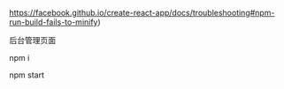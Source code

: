 https://facebook.github.io/create-react-app/docs/troubleshooting#npm-run-build-fails-to-minify)

后台管理页面

npm i 

npm start